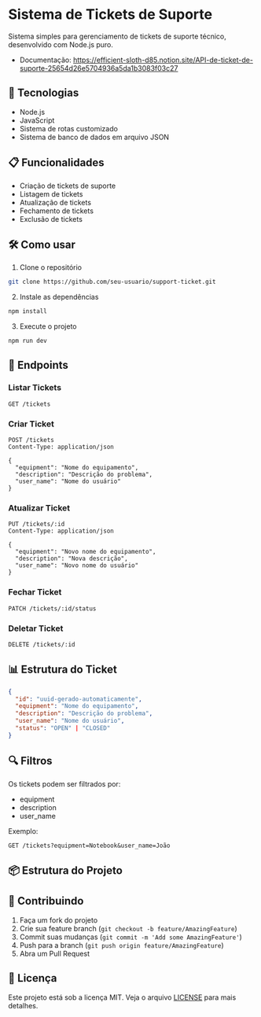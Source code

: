 # Sistema de Tickets de Suporte

Sistema simples para gerenciamento de tickets de suporte técnico, desenvolvido com Node.js puro.

- Documentação: https://efficient-sloth-d85.notion.site/API-de-ticket-de-suporte-25654d26e5704936a5da1b3083f03c27

## 🚀 Tecnologias

- Node.js
- JavaScript
- Sistema de rotas customizado
- Sistema de banco de dados em arquivo JSON

## 📋 Funcionalidades

- Criação de tickets de suporte
- Listagem de tickets
- Atualização de tickets
- Fechamento de tickets
- Exclusão de tickets

## 🛠️ Como usar

1. Clone o repositório

```bash
git clone https://github.com/seu-usuario/support-ticket.git
```

2. Instale as dependências

```bash
npm install
```

3. Execute o projeto

```bash
npm run dev
```

## 📝 Endpoints

### Listar Tickets

```http
GET /tickets
```

### Criar Ticket

```http
POST /tickets
Content-Type: application/json

{
  "equipment": "Nome do equipamento",
  "description": "Descrição do problema",
  "user_name": "Nome do usuário"
}
```

### Atualizar Ticket

```http
PUT /tickets/:id
Content-Type: application/json

{
  "equipment": "Novo nome do equipamento",
  "description": "Nova descrição",
  "user_name": "Novo nome do usuário"
}
```

### Fechar Ticket

```http
PATCH /tickets/:id/status
```

### Deletar Ticket

```http
DELETE /tickets/:id
```

## 📊 Estrutura do Ticket

```json
{
  "id": "uuid-gerado-automaticamente",
  "equipment": "Nome do equipamento",
  "description": "Descrição do problema",
  "user_name": "Nome do usuário",
  "status": "OPEN" | "CLOSED"
}
```

## 🔍 Filtros

Os tickets podem ser filtrados por:

- equipment
- description
- user_name

Exemplo:

```http
GET /tickets?equipment=Notebook&user_name=João
```

## 📦 Estrutura do Projeto

## 🤝 Contribuindo

1. Faça um fork do projeto
2. Crie sua feature branch (`git checkout -b feature/AmazingFeature`)
3. Commit suas mudanças (`git commit -m 'Add some AmazingFeature'`)
4. Push para a branch (`git push origin feature/AmazingFeature`)
5. Abra um Pull Request

## 📄 Licença

Este projeto está sob a licença MIT. Veja o arquivo [LICENSE](LICENSE) para mais detalhes.
